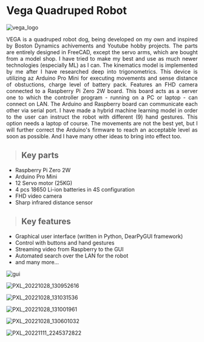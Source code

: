 # Vega Quadruped Robot
![vega_logo](https://user-images.githubusercontent.com/79312187/215331109-e8b1cbe2-d980-4bfb-af8b-75623a9cdf5e.png)

<p align="justify"> VEGA is a quadruped robot dog, being developed on my own and inspired by Boston Dynamics achivements and Youtube hobby projects.
The parts are entirely designed in FreeCAD, except the servo arms, which are bought from a model shop. I have tried to make my best
and use as much newer technologies (especially ML) as I can. The kinematics model is implemented by me after I have researched deep
into trigonometrics. This device is utilizing az Arduino Pro Mini for executing movements and sense distance of obstuctions, charge
level of battery pack. Features an FHD camera connected to a Raspberry Pi Zero 2W board. This board acts as a server one to which the
controller program - running on a PC or laptop - can connect on LAN. The Arduino and Raspberry board can communicate each other
via serial port. I have made a hybrid machine learning model in order to the user can instruct the robot with different (9) hand
gestures. This option needs a laptop of course. The movements are not the best yet, but I will further correct the Arduino's firmware 
to reach an acceptable level as soon as possible. And I have many other ideas to bring into effect too.</p>

> ## Key parts
+ Raspberry Pi Zero 2W
+ Arduino Pro Mini
+ 12 Servo motor (25KG)
+ 4 pcs 18650 Li-ion batteries in 4S configuration
+ FHD video camera
+ Sharp infrared distance sensor

> ## Key features
+ Graphical user interface (written in Python, DearPyGUI framework)
+ Control with buttons and hand gestures
+ Streaming video from Raspberry to the GUI
+ Automated search over the LAN for the robot
+ and many more...

![gui](https://user-images.githubusercontent.com/79312187/215334141-7f27ade3-302e-4930-9aee-019a3faca2bd.png)

![PXL_20221028_130952616](https://user-images.githubusercontent.com/79312187/215333554-42b040a9-3e83-48e1-b762-74e65560d03b.png)

![PXL_20221028_131031536](https://user-images.githubusercontent.com/79312187/215333565-92723583-5222-41ff-9fbc-8b2ce134e130.png)

![PXL_20221028_131001961](https://user-images.githubusercontent.com/79312187/215333578-120e224d-1bff-4057-8dd3-571be32c6d98.png)

![PXL_20221028_130601032](https://user-images.githubusercontent.com/79312187/215333587-af793ed9-9900-41cf-b47f-00f30828a86d.png)

![PXL_20221111_2245372822](https://user-images.githubusercontent.com/79312187/215333690-e7aca23f-4714-43f2-a54c-89d40cd6231f.png)

